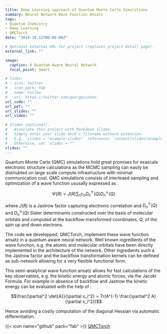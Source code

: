 ```yaml
---
title: Deep Learning approach of Quantum Monte Carlo Simulations
summary: Neural Network Wave Function Ansatz
tags:
- Quantum Chemistry
- Deep Learning
- QMCTorch
date: "2019-10-12T00:00:00Z"

# Optional external URL for project (replaces project detail page).
external_link: ""

image:
  caption: A Quantum Aware Neural Network
  focal_point: Smart

# links:
# - icon: twitter
#   icon_pack: fab
#   name: Follow
#   url: https://twitter.com/georgecushen
url_code: ""
url_pdf: ""
url_slides: ""
url_video: ""

# Slides (optional).
#   Associate this project with Markdown slides.
#   Simply enter your slide deck's filename without extension.
#   E.g. `slides = "example-slides"` references `content/slides/example-slides.md`.
#   Otherwise, set `slides = ""`.
slides: ""
---
```


Quantum Monte Carlo (QMC) simulations hold great promises for exascale electronic structure calculations as the MCMC sampling can easily be distriubted on large scale compute infrastructure with minimal communication cost. QMC simulations consists of interleaed sampling and optimization of a wave function ususally expressed as :


$$\Psi(R) = J(R) \sum_n c_n D_n^\uparrow(Q) D_n^\downarrow(Q)$$

where $J(R)$ is a Jastrow factor capturing electronic correlation and $D_n^\uparrow(Q)$ and $D_n^\downarrow(Q)$ Slater determinants constructed over the basis of molecular orbitals and computed at the backflow-transformed coordinates, $Q$, of the spin up and down electrons.

The code we developped, QMCTorch, implement these wave function ansatz in a quantum aware neural network. Well known ingredients of the wave function, e.g. the atomic and molecular orbitals have been directly implemented in the architecture of the network. Other ingredients such a the Jastrow factor and the backflow transformation kernels can be defined as sub-network allowing for a very flexible functional form.

This semi-analytical wave function ansatz allows for fast calculations of the key observables, e.g. the kinetic energy and atomic forces, via the Jacobi Formula. For example in absence of backflow and Jastrow the kinetic energy can be evaluated with the help of  :

$$\frac{\partial^2 \det{A}}{\partial x_i^2} = Tr(A^{-1} \frac{\partial^2 A}{\partial x_i^2})$$

Hence avoiding a costly computation of the diagonal Hessian via automatic differentiation.

{{< icon name="github" pack="fab" >}} [QMCTorch](https://www.github.com/NLESC-JCER/QMCTorch/)